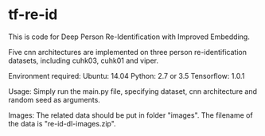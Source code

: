 # tf-re-id

This is code for Deep Person Re-Identification with Improved Embedding. 

Five cnn architectures are implemented on three person re-identification datasets, including cuhk03, cuhk01 and viper.

Environment required:
Ubuntu: 14.04
Python: 2.7 or 3.5
Tensorflow: 1.0.1

Usage:
Simply run the main.py file, specifying dataset, cnn architecture and random seed as arguments.

Images:
The related data should be put in folder "images". The filename of the data is "re-id-dl-images.zip".

